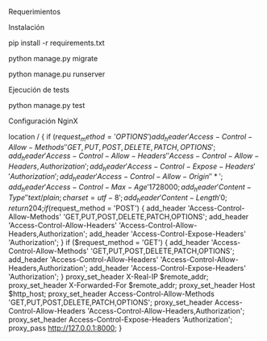 Requerimientos

Instalación

   pip install -r requirements.txt

   python manage.py migrate

   python manage.pu runserver


Ejecución de tests

   python manage.py test

Configuración NginX

   location / {
      if ($request_method = 'OPTIONS') {
        add_header 'Access-Control-Allow-Methods' 'GET,PUT,POST,DELETE,PATCH,OPTIONS';
        add_header 'Access-Control-Allow-Headers' 'Access-Control-Allow-Headers,Authorization';
        add_header 'Access-Control-Expose-Headers' 'Authorization';
        add_header 'Access-Control-Allow-Origin' '*';
        add_header 'Access-Control-Max-Age' 1728000;
        add_header 'Content-Type' 'text/plain; charset=utf-8';
        add_header 'Content-Length' 0;
        return 204;
      }
      if ($request_method = 'POST') {
        add_header 'Access-Control-Allow-Methods' 'GET,PUT,POST,DELETE,PATCH,OPTIONS';
        add_header 'Access-Control-Allow-Headers' 'Access-Control-Allow-Headers,Authorization';
        add_header 'Access-Control-Expose-Headers' 'Authorization';
      }
      if ($request_method = 'GET') {
        add_header 'Access-Control-Allow-Methods' 'GET,PUT,POST,DELETE,PATCH,OPTIONS';
        add_header 'Access-Control-Allow-Headers' 'Access-Control-Allow-Headers,Authorization';
        add_header 'Access-Control-Expose-Headers' 'Authorization';
      }
      proxy_set_header X-Real-IP $remote_addr;
      proxy_set_header X-Forwarded-For $remote_addr;
      proxy_set_header Host $http_host;
      proxy_set_header Access-Control-Allow-Methods 'GET,PUT,POST,DELETE,PATCH,OPTIONS';
      proxy_set_header Access-Control-Allow-Headers 'Access-Control-Allow-Headers,Authorization';
      proxy_set_header Access-Control-Expose-Headers 'Authorization';
      proxy_pass http://127.0.0.1:8000;
   }





